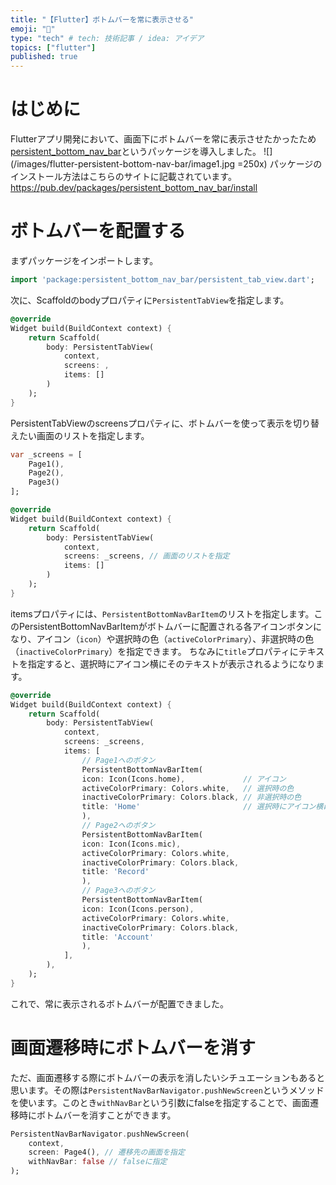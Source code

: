 ```yaml
---
title: "【Flutter】ボトムバーを常に表示させる"
emoji: "🔻"
type: "tech" # tech: 技術記事 / idea: アイデア
topics: ["flutter"]
published: true
---
```

# はじめに
Flutterアプリ開発において、画面下にボトムバーを常に表示させたかったため[persistent_bottom_nav_bar](https://pub.dev/packages/persistent_bottom_nav_bar)というパッケージを導入しました。
![](/images/flutter-persistent-bottom-nav-bar/image1.jpg =250x)
パッケージのインストール方法はこちらのサイトに記載されています。
https://pub.dev/packages/persistent_bottom_nav_bar/install

# ボトムバーを配置する
まずパッケージをインポートします。
```dart
import 'package:persistent_bottom_nav_bar/persistent_tab_view.dart';
```
次に、Scaffoldのbodyプロパティに`PersistentTabView`を指定します。
```dart
@override
Widget build(BuildContext context) {
    return Scaffold(
        body: PersistentTabView(
            context,
            screens: ,
            items: []
        )
    );
}
```
PersistentTabViewのscreensプロパティに、ボトムバーを使って表示を切り替えたい画面のリストを指定します。
```dart
var _screens = [
    Page1(),
    Page2(),
    Page3()
];

@override
Widget build(BuildContext context) {
    return Scaffold(
        body: PersistentTabView(
            context,
            screens: _screens, // 画面のリストを指定
            items: []
        )
    );
}
```
itemsプロパティには、`PersistentBottomNavBarItem`のリストを指定します。このPersistentBottomNavBarItemがボトムバーに配置される各アイコンボタンになり、アイコン（`icon`）や選択時の色（`activeColorPrimary`）、非選択時の色（`inactiveColorPrimary`）を指定できます。
ちなみに`title`プロパティにテキストを指定すると、選択時にアイコン横にそのテキストが表示されるようになります。
```dart
@override
Widget build(BuildContext context) {
    return Scaffold(
        body: PersistentTabView(
            context,
            screens: _screens,
            items: [
                // Page1へのボタン
                PersistentBottomNavBarItem(
                icon: Icon(Icons.home),             // アイコン
                activeColorPrimary: Colors.white,   // 選択時の色
                inactiveColorPrimary: Colors.black, // 非選択時の色
                title: 'Home'                       // 選択時にアイコン横に表示されるテキスト
                ),
                // Page2へのボタン
                PersistentBottomNavBarItem(
                icon: Icon(Icons.mic),
                activeColorPrimary: Colors.white,
                inactiveColorPrimary: Colors.black,
                title: 'Record'
                ),
                // Page3へのボタン
                PersistentBottomNavBarItem(
                icon: Icon(Icons.person),
                activeColorPrimary: Colors.white,
                inactiveColorPrimary: Colors.black,
                title: 'Account'
                ),
            ],
        ),
    );
}
```
これで、常に表示されるボトムバーが配置できました。

# 画面遷移時にボトムバーを消す
ただ、画面遷移する際にボトムバーの表示を消したいシチュエーションもあると思います。その際は`PersistentNavBarNavigator.pushNewScreen`というメソッドを使います。このとき`withNavBar`という引数にfalseを指定することで、画面遷移時にボトムバーを消すことができます。
```dart
PersistentNavBarNavigator.pushNewScreen(
    context,
    screen: Page4(), // 遷移先の画面を指定
    withNavBar: false // falseに指定
);
```
